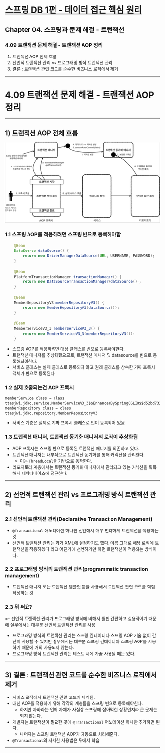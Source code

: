 # <a href = "../README.md" target="_blank">스프링 DB 1편 - 데이터 접근 핵심 원리</a>
## Chapter 04. 스프링과 문제 해결 - 트랜잭션
### 4.09 트랜잭션 문제 해결 - 트랜잭션 AOP 정리
1) 트랜잭션 AOP 전체 흐름
2) 선언적 트랜잭션 관리 vs 프로그래밍 방식 트랜잭션 관리
3) 결론 : 트랜잭션 관련 코드를 순수한 비즈니스 로직에서 제거
---

# 4.09 트랜잭션 문제 해결 - 트랜잭션 AOP 정리

---

## 1) 트랜잭션 AOP 전체 흐름

![transaction_aop](img/transaction_aop.png)

### 1.1 스프링 AOP를 적용하려면 스프링 빈으로 등록해야함
```java
    @Bean
    DataSource dataSource() {
        return new DriverManagerDataSource(URL, USERNAME, PASSWORD);
    }

    @Bean
    PlatformTransactionManager transactionManager() {
        return new DataSourceTransactionManager(dataSource());
    }

    @Bean
    MemberRepositoryV3 memberRepositoryV3() {
        return new MemberRepositoryV3(dataSource());
    }

    @Bean
    MemberServiceV3_3 memberServiceV3_3() {
        return new MemberServiceV3_3(memberRepositoryV3());
    }
```
- 스프링 AOP를 적용하려면 대상 클래스를 빈으로 등록해야한다.
- 트랜잭션 매니저를 추상화했으므로, 트랜잭션 매니저 및 datasource를 빈으로 등록해놔야한다.
- 서비스 클래스는 실제 클래스로 등록되지 않고 원래 클래스를 상속한 가짜 프록시 객체가 빈으로 등록된다.

### 1.2 실제 호출되는건 AOP 프록시
```shell
memberService class = class ttasjwi.jdbc.service.MemberServiceV3_3$$EnhancerBySpringCGLIB$$d52bd732
memberRepository class = class ttasjwi.jdbc.repository.MemberRepositoryV3
```
- 서비스 계층은 실제로 가짜 프록시 클래스로 빈이 등록되어 있음

### 1.3 트랜잭션 매니저, 트랜잭션 동기화 매니저의 로직이 추상화됨
- AOP 프록시는 스프링 빈으로 등록된 트랜잭션 매니저를 의존하고 있다.
- 트랜잭션 매니저는 내부적으로 트랜잭션 동기화를 통해 커넥션을 관리한다.
  - 이는 `ThreadLocal`을 기반으로 동작한다.
- 리포지토리 계층에서는 트랜잭션 동기화 매니저에서 관리되고 있는 커넥션을 획득해서 데이터베이스에 접근한다.



---

## 2) 선언적 트랜잭션 관리 vs 프로그래밍 방식 트랜잭션 관리

### 2.1 선언적 트랜잭션 관리(Declarative Transaction Management)
- `@Transactional` 애노테이션 하나만 선언해서 매우 편리하게 트랜잭션을 적용하는 것
- 선언적 트랜잭션 관리는 과거 XML에 설정하기도 했다. 이름 그대로 해당 로직에 트랜잭션을 적용하겠다 라고 어딘가에 선언하기만 하면 트랜잭션이 적용되는 방식이다.

### 2.2 프로그래밍 방식의 트랜잭션 관리(programmatic transaction management)
- 트랜잭션 매니저 또는 트랜잭션 템플릿 등을 사용해서 트랜잭션 관련 코드를 직접 작성하는 것

### 2.3 뭐 써요?
=- 선언적 트랜잭션 관리가 프로그래밍 방식에 비해서 훨씬 간편하고 실용적이기 때문에 실무에서는 대부분 선언적 트랜잭션 관리를 사용
- 프로그래밍 방식의 트랜잭션 관리는 스프링 컨테이너나 스프링 AOP 기술 없이 간단히 사용할 수 있지만 실무에서는 대부분 스프링 컨테이너와 스프링 AOP를 사용하기 때문에 거의 사용되지 않는다.
- 프로그래밍 방식 트랜잭션 관리는 테스트 시에 가끔 사용될 때는 있다.

---

## 3) 결론 : 트랜잭션 관련 코드를 순수한 비즈니스 로직에서 제거
- 서비스 로직에서 트랜잭션 관련 코드가 제거됨.
- 대신 AOP를 적용하기 위해 각각의 계층들을 스프링 빈으로 등록해야한다.
  - 하지만 자바라는 언어 자체가 사실상 스프링에 잡아먹힌 상황인지라 큰 문제는 되지 않는다.
- 개발자는 트랜잭션이 필요한 곳에 `@Transactional` 어노테이션 하나만 추가하면 된다.
  - 나머지는 스프링 트랜잭션 AOP가 자동으로 처리해준다.
- `@Transactional`의 자세한 사용법은 뒤에서 학습

---
